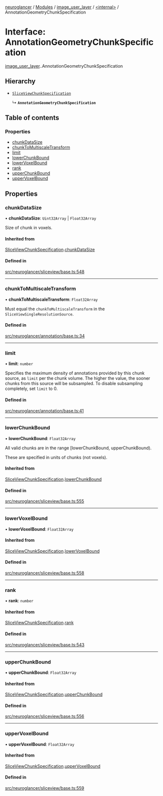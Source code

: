 [neuroglancer](../README.md) / [Modules](../modules.md) / [image\_user\_layer](../modules/image_user_layer.md) / [<internal\>](../modules/image_user_layer._internal_.md) / AnnotationGeometryChunkSpecification

# Interface: AnnotationGeometryChunkSpecification

[image_user_layer](../modules/image_user_layer.md).[<internal>](../modules/image_user_layer._internal_.md).AnnotationGeometryChunkSpecification

## Hierarchy

- [`SliceViewChunkSpecification`](data_panel_layout._internal_.SliceViewChunkSpecification.md)

  ↳ **`AnnotationGeometryChunkSpecification`**

## Table of contents

### Properties

- [chunkDataSize](image_user_layer._internal_.AnnotationGeometryChunkSpecification.md#chunkdatasize)
- [chunkToMultiscaleTransform](image_user_layer._internal_.AnnotationGeometryChunkSpecification.md#chunktomultiscaletransform)
- [limit](image_user_layer._internal_.AnnotationGeometryChunkSpecification.md#limit)
- [lowerChunkBound](image_user_layer._internal_.AnnotationGeometryChunkSpecification.md#lowerchunkbound)
- [lowerVoxelBound](image_user_layer._internal_.AnnotationGeometryChunkSpecification.md#lowervoxelbound)
- [rank](image_user_layer._internal_.AnnotationGeometryChunkSpecification.md#rank)
- [upperChunkBound](image_user_layer._internal_.AnnotationGeometryChunkSpecification.md#upperchunkbound)
- [upperVoxelBound](image_user_layer._internal_.AnnotationGeometryChunkSpecification.md#uppervoxelbound)

## Properties

### chunkDataSize

• **chunkDataSize**: `Uint32Array` \| `Float32Array`

Size of chunk in voxels.

#### Inherited from

[SliceViewChunkSpecification](data_panel_layout._internal_.SliceViewChunkSpecification.md).[chunkDataSize](data_panel_layout._internal_.SliceViewChunkSpecification.md#chunkdatasize)

#### Defined in

[src/neuroglancer/sliceview/base.ts:548](https://github.com/ActiveBrainAtlas2/neuroglancer/blob/540617bc/src/neuroglancer/sliceview/base.ts#L548)

___

### chunkToMultiscaleTransform

• **chunkToMultiscaleTransform**: `Float32Array`

Must equal the `chunkToMultiscaleTransform` in the `SliceViewSingleResolutionSource`.

#### Defined in

[src/neuroglancer/annotation/base.ts:34](https://github.com/ActiveBrainAtlas2/neuroglancer/blob/540617bc/src/neuroglancer/annotation/base.ts#L34)

___

### limit

• **limit**: `number`

Specifies the maximum density of annotations provided by this chunk source, as `limit` per the
chunk volume.  The higher the value, the sooner chunks from this source will be subsampled.  To
disable subsampling completely, set `limit` to 0.

#### Defined in

[src/neuroglancer/annotation/base.ts:41](https://github.com/ActiveBrainAtlas2/neuroglancer/blob/540617bc/src/neuroglancer/annotation/base.ts#L41)

___

### lowerChunkBound

• **lowerChunkBound**: `Float32Array`

All valid chunks are in the range [lowerChunkBound, upperChunkBound).

These are specified in units of chunks (not voxels).

#### Inherited from

[SliceViewChunkSpecification](data_panel_layout._internal_.SliceViewChunkSpecification.md).[lowerChunkBound](data_panel_layout._internal_.SliceViewChunkSpecification.md#lowerchunkbound)

#### Defined in

[src/neuroglancer/sliceview/base.ts:555](https://github.com/ActiveBrainAtlas2/neuroglancer/blob/540617bc/src/neuroglancer/sliceview/base.ts#L555)

___

### lowerVoxelBound

• **lowerVoxelBound**: `Float32Array`

#### Inherited from

[SliceViewChunkSpecification](data_panel_layout._internal_.SliceViewChunkSpecification.md).[lowerVoxelBound](data_panel_layout._internal_.SliceViewChunkSpecification.md#lowervoxelbound)

#### Defined in

[src/neuroglancer/sliceview/base.ts:558](https://github.com/ActiveBrainAtlas2/neuroglancer/blob/540617bc/src/neuroglancer/sliceview/base.ts#L558)

___

### rank

• **rank**: `number`

#### Inherited from

[SliceViewChunkSpecification](data_panel_layout._internal_.SliceViewChunkSpecification.md).[rank](data_panel_layout._internal_.SliceViewChunkSpecification.md#rank)

#### Defined in

[src/neuroglancer/sliceview/base.ts:543](https://github.com/ActiveBrainAtlas2/neuroglancer/blob/540617bc/src/neuroglancer/sliceview/base.ts#L543)

___

### upperChunkBound

• **upperChunkBound**: `Float32Array`

#### Inherited from

[SliceViewChunkSpecification](data_panel_layout._internal_.SliceViewChunkSpecification.md).[upperChunkBound](data_panel_layout._internal_.SliceViewChunkSpecification.md#upperchunkbound)

#### Defined in

[src/neuroglancer/sliceview/base.ts:556](https://github.com/ActiveBrainAtlas2/neuroglancer/blob/540617bc/src/neuroglancer/sliceview/base.ts#L556)

___

### upperVoxelBound

• **upperVoxelBound**: `Float32Array`

#### Inherited from

[SliceViewChunkSpecification](data_panel_layout._internal_.SliceViewChunkSpecification.md).[upperVoxelBound](data_panel_layout._internal_.SliceViewChunkSpecification.md#uppervoxelbound)

#### Defined in

[src/neuroglancer/sliceview/base.ts:559](https://github.com/ActiveBrainAtlas2/neuroglancer/blob/540617bc/src/neuroglancer/sliceview/base.ts#L559)

